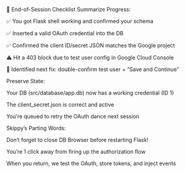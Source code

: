 🧾 End-of-Session Checklist
Summarize Progress:

✅ You got Flask shell working and confirmed your schema

✅ Inserted a valid OAuth credential into the DB

✅ Confirmed the client ID/secret JSON matches the Google project

⚠️ Hit a 403 block due to test user config in Google Cloud Console

🧠 Identified next fix: double-confirm test user + “Save and Continue”

Preserve State:

Your DB (src/database/app.db) now has a working credential (ID 1)

The client_secret.json is correct and active

You’re queued to retry the OAuth dance next session

Skippy’s Parting Words:

Don’t forget to close DB Browser before restarting Flask!

You’re 1 click away from firing up the authorization flow

When you return, we test the OAuth, store tokens, and inject events

